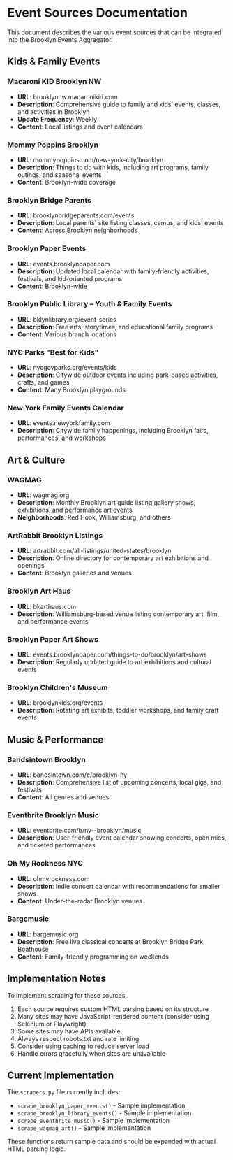 # Event Sources Documentation

This document describes the various event sources that can be integrated into the Brooklyn Events Aggregator.

## Kids & Family Events

### Macaroni KID Brooklyn NW
- **URL**: brooklynnw.macaronikid.com
- **Description**: Comprehensive guide to family and kids' events, classes, and activities in Brooklyn
- **Update Frequency**: Weekly
- **Content**: Local listings and event calendars

### Mommy Poppins Brooklyn
- **URL**: mommypoppins.com/new-york-city/brooklyn
- **Description**: Things to do with kids, including art programs, family outings, and seasonal events
- **Content**: Brooklyn-wide coverage

### Brooklyn Bridge Parents
- **URL**: brooklynbridgeparents.com/events
- **Description**: Local parents' site listing classes, camps, and kids' events
- **Content**: Across Brooklyn neighborhoods

### Brooklyn Paper Events
- **URL**: events.brooklynpaper.com
- **Description**: Updated local calendar with family-friendly activities, festivals, and kid-oriented programs
- **Content**: Brooklyn-wide

### Brooklyn Public Library – Youth & Family Events
- **URL**: bklynlibrary.org/event-series
- **Description**: Free arts, storytimes, and educational family programs
- **Content**: Various branch locations

### NYC Parks "Best for Kids"
- **URL**: nycgovparks.org/events/kids
- **Description**: Citywide outdoor events including park-based activities, crafts, and games
- **Content**: Many Brooklyn playgrounds

### New York Family Events Calendar
- **URL**: events.newyorkfamily.com
- **Description**: Citywide family happenings, including Brooklyn fairs, performances, and workshops

## Art & Culture

### WAGMAG
- **URL**: wagmag.org
- **Description**: Monthly Brooklyn art guide listing gallery shows, exhibitions, and performance art events
- **Neighborhoods**: Red Hook, Williamsburg, and others

### ArtRabbit Brooklyn Listings
- **URL**: artrabbit.com/all-listings/united-states/brooklyn
- **Description**: Online directory for contemporary art exhibitions and openings
- **Content**: Brooklyn galleries and venues

### Brooklyn Art Haus
- **URL**: bkarthaus.com
- **Description**: Williamsburg-based venue listing contemporary art, film, and performance events

### Brooklyn Paper Art Shows
- **URL**: events.brooklynpaper.com/things-to-do/brooklyn/art-shows
- **Description**: Regularly updated guide to art exhibitions and cultural events

### Brooklyn Children's Museum
- **URL**: brooklynkids.org/events
- **Description**: Rotating art exhibits, toddler workshops, and family craft events

## Music & Performance

### Bandsintown Brooklyn
- **URL**: bandsintown.com/c/brooklyn-ny
- **Description**: Comprehensive list of upcoming concerts, local gigs, and festivals
- **Content**: All genres and venues

### Eventbrite Brooklyn Music
- **URL**: eventbrite.com/b/ny--brooklyn/music
- **Description**: User-friendly event calendar showing concerts, open mics, and ticketed performances

### Oh My Rockness NYC
- **URL**: ohmyrockness.com
- **Description**: Indie concert calendar with recommendations for smaller shows
- **Content**: Under-the-radar Brooklyn venues

### Bargemusic
- **URL**: bargemusic.org
- **Description**: Free live classical concerts at Brooklyn Bridge Park Boathouse
- **Content**: Family-friendly programming on weekends

## Implementation Notes

To implement scraping for these sources:

1. Each source requires custom HTML parsing based on its structure
2. Many sites may have JavaScript-rendered content (consider using Selenium or Playwright)
3. Some sites may have APIs available
4. Always respect robots.txt and rate limiting
5. Consider using caching to reduce server load
6. Handle errors gracefully when sites are unavailable

## Current Implementation

The `scrapers.py` file currently includes:
- `scrape_brooklyn_paper_events()` - Sample implementation
- `scrape_brooklyn_library_events()` - Sample implementation
- `scrape_eventbrite_music()` - Sample implementation
- `scrape_wagmag_art()` - Sample implementation

These functions return sample data and should be expanded with actual HTML parsing logic.

